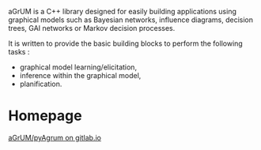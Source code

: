 aGrUM is a C++ library designed for easily building applications using graphical models such as Bayesian networks, influence diagrams, decision trees, GAI networks or Markov decision processes.

It is written to provide the basic building blocks to perform the following tasks :

* graphical model learning/elicitation,
* inference within the graphical model,
* planification.

Homepage
========
  [aGrUM/pyAgrum on gitlab.io](http://agrum.org)


